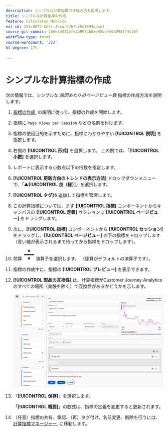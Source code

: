 ```yaml
---
description: シンプルな計算指標の作成方法を説明します。
title: シンプルな計算指標の作成
feature: Calculated Metrics
exl-id: 2d1c4677-b07c-4eca-97b7-e5e4594daee1
source-git-commit: 1b6e1d432bfe4b0574b8ee68bcfa940941f3c36f
workflow-type: tm+mt
source-wordcount: '223'
ht-degree: 17%

---
```


# シンプルな計算指標の作成

次の情報では、シンプルな *訪問あたりのページビュー数* 指標の作成方法を説明します。

1. [&#x200B; 指標の作成 &#x200B;](/help/components/calc-metrics/cm-workflow/cm-build-metrics.md) の説明に従って、指標の作成を開始します。
1. 指標に `Page Views per Session` などの名前を付けます。
1. 指標の使用目的を示すために、指標にわかりやすい **[!UICONTROL 説明]** を指定します。
1. 右側の **[!UICONTROL 形式]** を選択します。 この例では、「**[!UICONTROL 小数]** を選択します。
1. レポートに表示する小数点以下の桁数を指定します。
1. **[!UICONTROL 更新方向のトレンドの表示方法]** ドロップダウンメニューで、「▲**[!UICONTROL 良（緑）]**」を選択します。
1. **[!UICONTROL タグ]**&#x200B;を追加して指標を管理します。
1. この計算指標については、まず **[!UICONTROL 指標]** コンポーネントからキャンバスの **[!UICONTROL 定義]** セクションに **[!UICONTROL ページビュー]** をドラッグします。
1. 次に、**[!UICONTROL 指標]** コンポーネントから **[!UICONTROL セッション]** をドラッグし、**[!UICONTROL ページビュー]** の下の指標をドロップします（青い線が表示されるまで待ってから指標をドロップします）。
1. 除算 ![&#x200B; 除算 &#x200B;](/help/assets/icons/Divide.svg) 演算子を選択します。 （除算がデフォルトの演算子です）。
1. 指標の作成中に、指標の **[!UICONTROL プレビュー]** を表示できます。
1. **[!UICONTROL 製品の互換性]** は、計算指標がCustomer Journey Analyticsのすべての場所（実験を除く）で互換性があるかどうかを示します。

   ![&#x200B; 簡易計算指標 &#x200B;](assets/simple-calculated-metric.png)
1. 「**[!UICONTROL 保存]**」を選択します。

   「**[!UICONTROL 概要]**」の数式は、指標の定義を変更すると更新されます。

1. （任意）指標の共有、承認、（再）タグ付け、名前変更、削除を行うには、[&#x200B; 計算指標マネージャー &#x200B;](/help/components/calc-metrics/cm-workflow/cm-manager.md) に移動します。

